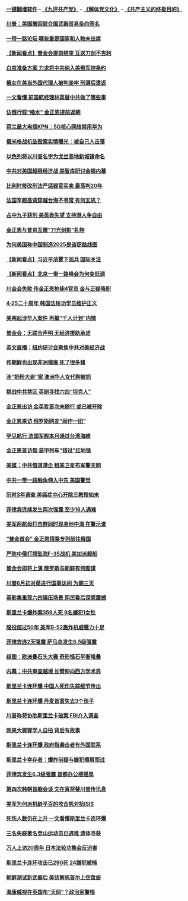 #### [一键翻墙软件](https://github.com/gfw-breaker/nogfw/blob/master/README.md?t=04270610) -  [《九评共产党》](https://github.com/gfw-breaker/9ping.md?t=04270610) - [《解体党文化》](https://github.com/gfw-breaker/jtdwh.md?t=04270610) - [《共产主义的终极目的》](https://github.com/gfw-breaker/gczydzjmd.md?t=04270610)

#### [川普：美国撤回联合国武器贸易条约签名](../pages/nsc418/n11216651.md?t=04270610) 

#### [一带一路论坛 哪些重要国家和人物未出席](../pages/nsc418/n11216453.md?t=04270610) 

#### [【新闻看点】普金会提前结束 互送刀剑不吉利](../pages/nsc418/n11216173.md?t=04270610) 

#### [白宫准备方案 力求将中共纳入美俄军控条约](../pages/nsc418/n11216480.md?t=04270610) 

#### [俄女在美当外国代理人被判坐牢 刑满后遣返](../pages/nsc418/n11216378.md?t=04270610) 

#### [一文看懂 前国航经理林英替中共做了哪些事](../pages/nsc418/n11209507.md?t=04270610) 

#### [访俄行程“缩水” 金正恩提前返朝](../pages/nsc418/n11215584.md?t=04270610) 

#### [荷兰最大电信KPN：5G核心网络禁用华为](../pages/nsc418/n11215182.md?t=04270610) 

#### [俄米格战机坠毁案实情曝光：被自己人击落](../pages/nsc418/n11215228.md?t=04270610) 

#### [以色列将以川普名字为戈兰高地新城镇命名](../pages/nsc418/n11214872.md?t=04270610) 

#### [中共对美国超限经济战 美智库研讨会揭内幕](../pages/nsc418/n11213513.md?t=04270610) 

#### [比利时修改刑法严惩器官买卖 最高判20年](../pages/nsc418/n11214014.md?t=04270610) 

#### [法国军舰高调穿越台海不寻常 有何玄机？](../pages/nsc418/n11212958.md?t=04270610) 

#### [占中九子获刑 美英表失望 支持港人争自由](../pages/nsc418/n11214008.md?t=04270610) 

#### [金正恩与普京互赠“刀光剑影”礼物](../pages/nsc418/n11213919.md?t=04270610) 

#### [为何美国称中国制造2025是盗窃路线图](../pages/nsc418/n11213477.md?t=04270610) 

#### [【新闻看点】习近平浓雾下阅兵 国际关注](../pages/nsc418/n11213488.md?t=04270610) 

#### [【新闻看点】北京一带一路峰会为何变低调](../pages/nsc418/n11213195.md?t=04270610) 

#### [川金会失败 传金正恩枪毙4官员 金与正疑降职](../pages/nsc418/n11213139.md?t=04270610) 

#### [4·25二十周年 韩国法轮功学员维护正义](../pages/nsc418/n11212889.md?t=04270610) 

#### [美两起涉华人案件 再揭“千人计划”内情](../pages/nsc418/n11212574.md?t=04270610) 

#### [普金会：无联合声明 无经济援助承诺](../pages/nsc418/n11212638.md?t=04270610) 

#### [英文直播：纽约研讨会聚焦中共对美经济战](../pages/nsc418/n11212947.md?t=04270610) 

#### [传朝鲜也出现非洲猪瘟 死了很多猪](../pages/nsc418/n11211952.md?t=04270610) 

#### [涉“奶粉大盗”案 澳洲华人女代购被抓](../pages/nsc418/n11211110.md?t=04270610) 

#### [挑战中共禁区 英剧寻找六四“坦克人”](../pages/nsc418/n11210393.md?t=04270610) 

#### [金正恩出访 金英哲首次未随行 或已被开除](../pages/nsc418/n11211031.md?t=04270610) 

#### [金正恩来访 俄罗斯网友“闹作一团”](../pages/nsc418/n11210902.md?t=04270610) 

#### [罕见航行 法国军舰本月通过台湾海峡](../pages/nsc418/n11210844.md?t=04270610) 

#### [金正恩首访俄 装甲列车“错过”红地毯](../pages/nsc418/n11210508.md?t=04270610) 

#### [美媒：中共借道港企 租美卫星布军警天网](../pages/nsc418/n11210381.md?t=04270610) 

#### [中共一带一路触角伸入中东 美国警觉](../pages/nsc418/n11209918.md?t=04270610) 

#### [历时3年调查 美癌症中心开除三教授始末](../pages/nsc418/n11208582.md?t=04270610) 

#### [菲律宾连续发生两次强震 至少16人遇难](../pages/nsc418/n11209625.md?t=04270610) 

#### [美军两航母打击群同时现身地中海 在警示谁](../pages/nsc418/n11209663.md?t=04270610) 

#### [“普金首会” 金正恩搭乘专列前往俄国](../pages/nsc418/n11209254.md?t=04270610) 

#### [严防中俄打捞坠海F-35战机 美加派舰船](../pages/nsc418/n11208509.md?t=04270610) 

#### [普金会即将上演 俄罗斯与朝鲜有何图谋](../pages/nsc418/n11208035.md?t=04270610) 

#### [川普6月初对英进行国事访问 为期三天](../pages/nsc418/n11207967.md?t=04270610) 

#### [英影集重现六四镇压场景 网民看后深感震撼](../pages/nsc418/n11207404.md?t=04270610) 

#### [斯里兰卡爆炸案359人死 9名嫌犯1女性](../pages/nsc418/n11207496.md?t=04270610) 

#### [服役超过50年 美军B-52轰炸机威慑力十足](../pages/nsc418/n11207288.md?t=04270610) 

#### [菲律宾连2天强震 萨马岛发生6.5级强震](../pages/nsc418/n11207064.md?t=04270610) 

#### [组图：欧洲叠石头大赛 奇形怪石平衡堆叠](../pages/nsc418/n11206783.md?t=04270610) 

#### [内幕：中共审查越境 长臂伸向西方学术界](../pages/nsc418/n11203696.md?t=04270610) 

#### [斯里兰卡连环爆 中国人死伤失踪细节传出](../pages/nsc418/n11205596.md?t=04270610) 

#### [斯里兰卡连环爆 丹麦首富失去3个孩子](../pages/nsc418/n11205929.md?t=04270610) 

#### [川普称将协助斯里兰卡破案 FBI介入调查](../pages/nsc418/n11205798.md?t=04270610) 

#### [刚果大猩猩学人自拍 背后有故事](../pages/nsc418/n11205444.md?t=04270610) 

#### [斯里兰卡连环爆 政府指袭击者有外国联系](../pages/nsc418/n11205522.md?t=04270610) 

#### [斯里兰卡幸存者：爆炸前疑与嫌犯擦肩而过](../pages/nsc418/n11205362.md?t=04270610) 

#### [菲律宾发生6.3级强震 首都办公楼摇晃](../pages/nsc418/n11205269.md?t=04270610) 

#### [第四次韩朝首脑会谈 文在寅将替川普传讯息](../pages/nsc418/n11204728.md?t=04270610) 

#### [美军为何派机龄半百的攻击机对抗ISIS](../pages/nsc418/n11204969.md?t=04270610) 

#### [死伤人数仍在上升 一文看懂斯里兰卡连环爆](../pages/nsc418/n11204858.md?t=04270610) 

#### [三名失联著名登山运动员已遇难 遗体寻获](../pages/nsc418/n11204798.md?t=04270610) 

#### [万人上访20周年 日本法轮功集会反迫害](../pages/nsc418/n11204644.md?t=04270610) 

#### [斯里兰卡连环攻击已290死 24嫌犯被捕](../pages/nsc418/n11203760.md?t=04270610) 

#### [朝鲜测试新武器后 美侦察机首尔上空盘旋](../pages/nsc418/n11204479.md?t=04270610) 

#### [海康威视在英国布“天网”？政治家警惕](../pages/nsc418/n11203739.md?t=04270610) 

